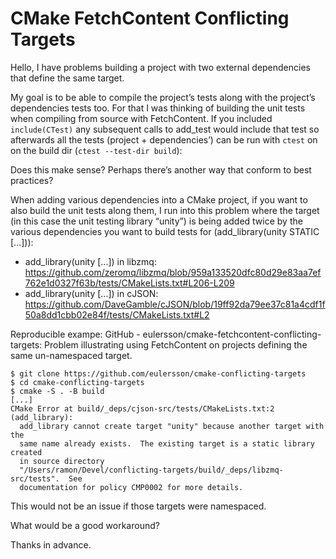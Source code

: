 # CMake FetchContent Conflicting Targets

Hello, I have problems building a project with two external dependencies that define the same target.

My goal is to be able to compile the project’s tests along with the project’s dependencies
tests too. For that I was thinking of building the unit tests when compiling from source
with FetchContent. If you included `include(CTest)` any subsequent calls to add_test would
include that test so afterwards all the tests (project + dependencies’) can be run with
`ctest` on on the build dir (`ctest --test-dir build`):

Does this make sense? Perhaps there’s another way that conform to best practices?

When adding various dependencies into a CMake project, if you want to also build the
unit tests along them, I run into this problem where the target (in this case the unit
testing library “unity”) is being added twice by the various dependencies you want to
build tests for (add_library(unity STATIC [...])):

- add_library(unity [...]) in libzmq: https://github.com/zeromq/libzmq/blob/959a133520dfc80d29e83aa7ef762e1d0327f63b/tests/CMakeLists.txt#L206-L209
- add_library(unity [...]) in cJSON: https://github.com/DaveGamble/cJSON/blob/19ff92da79ee37c81a4cdf1f50a8dd1cbb02e84f/tests/CMakeLists.txt#L2

Reproducible exampe: GitHub - eulersson/cmake-fetchcontent-conflicting-targets: Problem illustrating using FetchContent on projects defining the same un-namespaced target.

```
$ git clone https://github.com/eulersson/cmake-conflicting-targets
$ cd cmake-conflicting-targets
$ cmake -S . -B build
[...]
CMake Error at build/_deps/cjson-src/tests/CMakeLists.txt:2 (add_library):
  add_library cannot create target "unity" because another target with the
  same name already exists.  The existing target is a static library created
  in source directory
  "/Users/ramon/Devel/conflicting-targets/build/_deps/libzmq-src/tests".  See
  documentation for policy CMP0002 for more details.
```

This would not be an issue if those targets were namespaced.

What would be a good workaround?

Thanks in advance.
